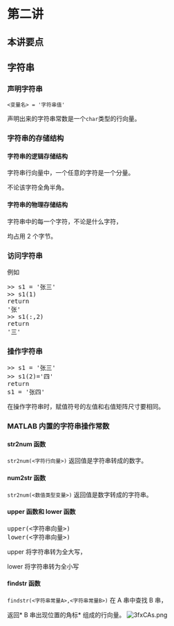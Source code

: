 # 第二讲
## 本讲要点

## 字符串
### 声明字符串
`<变量名> = '字符串值'`

声明出来的字符串常数是一个`char`类型的行向量。

### 字符串的存储结构
#### 字符串的逻辑存储结构
字符串行向量中，一个任意的字符是一个分量。

不论该字符全角半角。
#### 字符串的物理存储结构
字符串中的每一个字符，不论是什么字符，

均占用 2 个字节。
### 访问字符串
例如
<pre>
>> s1 = '张三'
>> s1(1)
return
'张'
>> s1(:,2)
return
'三'
</pre>
### 操作字符串
<pre>
>> s1 = '张三'
>> s1(2)='四'
return
s1 = '张四'
</pre>
在操作字符串时，赋值符号的左值和右值矩阵尺寸要相同。
### MATLAB 内置的字符串操作常数
#### str2num 函数
`str2num(<字符行向量>)`
返回值是字符串转成的数字。
#### num2str 函数
`str2num(<数值类型变量>)`
返回值是数字转成的字符串。
#### upper 函数和 lower 函数
<pre>upper(<字符串向量>)
lower(<字符串向量>)</pre>
upper 将字符串转为全大写，

lower 将字符串转为全小写
#### findstr 函数
`findstr(<字符串常量A>,<字符串常量B>)`
在 A 串中查找 B 串，

返回* B 串出现位置的角标* 组成的行向量。
![3fxCAs.png](https://s2.ax1x.com/2020/03/03/3fxCAs.png)

